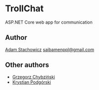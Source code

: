 # TrollChat

ASP.NET Core web app for communication

## Author

[Adam Stachowicz](https://github.com/Saibamen) <saibamenppl@gmail.com>

## Other authors

* [Grzegorz Chybziński](https://github.com/gregleon)
* [Krystian Podgórski](https://github.com/Krychan144)
